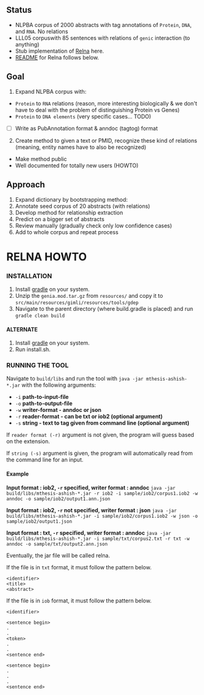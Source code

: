 ## Status

* NLPBA corpus of 2000 abstracts with tag annotations of `Protein`, `DNA`, and `RNA`. No relations
* LLL05 corpuswith 85 sentences with relations of `genic` interaction (to anything)
* Stub implementation of [Relna](https://github.com/ashishbaghudana/mthesis-ashish/) here.
* [README](https://github.com/ashishbaghudana/mthesis-ashish/) for Relna follows below.

## Goal

1. Expand NLPBA corpus with:
  * `Protein` to `RNA` relations (reason, more interesting biologically & we don't have to deal with the problem of distinguishing Protein vs Genes)
  * `Protein` to `DNA elements` (very specific cases... TODO)
  * [ ] Write as PubAnnotation format & anndoc (tagtog) format
2. Create method to given a text or PMID, recognize these kind of relations (meaning, entity names have to also be recognized)
  * Make method public
  * Well documented for totally new users (HOWTO)

## Approach

1. Expand dictionary by bootstrapping method:
  1. Annotate seed corpus of 20 abstracts (with relations)
  2. Develop method for relationship extraction
  3. Predict on a bigger set of abstracts
  4. Review manually (gradually check only low confidence cases)
  5. Add to whole corpus and repeat process

# RELNA HOWTO

### INSTALLATION ###

1. Install [gradle](http://gradle.com) on your system.
2. Unzip the `genia.mod.tar.gz` from `resources/` and copy it to `src/main/resources/gimli/resources/tools/gdep`
3. Navigate to the parent directory (where build.gradle is placed) and run `gradle clean build`

#### ALTERNATE
1. Install [gradle](http://gradle.com) on your system.
2. Run install.sh.

### RUNNING THE TOOL ###

Navigate to `build/libs` and run the tool with `java -jar mthesis-ashish-*.jar` with the following arguments:
* `-i` **path-to-input-file**
* `-o` **path-to-output-file**
* `-w` **writer-format - anndoc or json**
* `-r` **reader-format - can be txt or iob2 (optional argument)**
* `-s` **string - text to tag given from command line (optional argument)**

If `reader format (-r)` argument is not given, the program will guess based on the extension.

If `string (-s)` argument is given, the program will automatically read from the command line for an input.

#### Example ####

**Input format : iob2, `-r` specified, writer format : anndoc**
`java -jar build/libs/mthesis-ashish-*.jar -r iob2 -i sample/iob2/corpus1.iob2 -w anndoc -o sample/iob2/output1.ann.json`

**Input format : iob2, `-r` not specified, writer format : json**
`java -jar build/libs/mthesis-ashish-*.jar -i sample/iob2/corpus1.iob2 -w json -o sample/iob2/output1.json`

**Input format : txt, `-r` specified, writer format : anndoc**
`java -jar build/libs/mthesis-ashish-*.jar -i sample/txt/corpus2.txt -r txt -w anndoc -o sample/txt/output2.ann.json`

Eventually, the jar file will be called relna.

If the file is in `txt` format, it must follow the pattern below.

```text
<identifier>
<title>
<abstract>
```

If the file is in `iob` format, it must follow the pattern below.

```text
<identifier>

<sentence begin>
.
.
<token>
.
.
<sentence end>

<sentence begin>
.
.
.
<sentence end>
```
